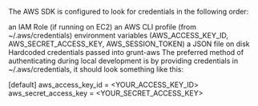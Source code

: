 The AWS SDK is configured to look for credentials in the following order:

an IAM Role (if running on EC2)
an AWS CLI profile (from ~/.aws/credentials)
environment variables (AWS_ACCESS_KEY_ID, AWS_SECRET_ACCESS_KEY, AWS_SESSION_TOKEN)
a JSON file on disk
Hardcoded credentials passed into grunt-aws
The preferred method of authenticating during local development is by providing credentials in ~/.aws/credentials, it should look something like this:

[default]
aws_access_key_id = <YOUR_ACCESS_KEY_ID>
aws_secret_access_key = <YOUR_SECRET_ACCESS_KEY>